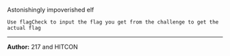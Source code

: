 Astonishingly impoverished elf

`Use flagCheck to input the flag you get from the challenge to get the actual flag`

---
**Author:** 217 and HITCON